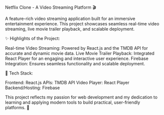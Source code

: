 Netflix Clone - A Video Streaming Platform 🎬

A feature-rich video streaming application built for an immersive entertainment experience. This project showcases seamless real-time video streaming, live movie trailer playback, and scalable deployment.

✨ Highlights of the Project:

Real-time Video Streaming: Powered by React.js and the TMDB API for accurate and dynamic movie data.
Live Movie Trailer Playback: Integrated React Player for an engaging and interactive user experience.
Firebase Integration: Ensures seamless functionality and scalable deployment.

🔧 Tech Stack:

Frontend: React.js
APIs: TMDB API
Video Player: React Player
Backend/Hosting: Firebase

This project reflects my passion for web development and my dedication to learning and applying modern tools to build practical, user-friendly platforms. 🚀
